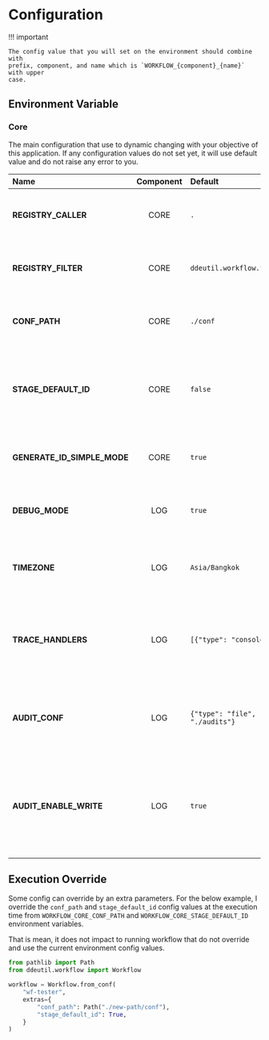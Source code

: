 # Configuration

!!! important

    The config value that you will set on the environment should combine with
    prefix, component, and name which is `WORKFLOW_{component}_{name}` with upper
    case.

## Environment Variable

### Core

The main configuration that use to dynamic changing with your objective of this
application. If any configuration values do not set yet, it will use default value
and do not raise any error to you.

| Name                        | Component | Default                                | Description                                                                            |
|:----------------------------|:---------:|:---------------------------------------|:---------------------------------------------------------------------------------------|
| **REGISTRY_CALLER**         |   CORE    | `.`                                    | List of importable string for the call stage.                                          |
| **REGISTRY_FILTER**         |   CORE    | `ddeutil.workflow.templates`           | List of importable string for the filter template.                                     |
| **CONF_PATH**               |   CORE    | `./conf`                               | The config path that keep all template `.yaml` files.                                  |
| **STAGE_DEFAULT_ID**        |   CORE    | `false`                                | A flag that enable default stage ID that use for catch an execution output.            |
| **GENERATE_ID_SIMPLE_MODE** |   CORE    | `true`                                 | A flog that enable generating ID with `md5` algorithm.                                 |
| **DEBUG_MODE**              |    LOG    | `true`                                 | A flag that enable logging with debug level mode.                                      |
| **TIMEZONE**                |    LOG    | `Asia/Bangkok`                         | A Timezone string value that will pass to `ZoneInfo` object.                           |
| **TRACE_HANDLERS**          |    LOG    | `[{"type": "console"}]`                | A Json string of list of trace handler config data that use to emit log message.       |
| **AUDIT_CONF**              |    LOG    | `{"type": "file", "path": "./audits"}` | A Json string of audit config data that use to write audit metrix.                     |
| **AUDIT_ENABLE_WRITE**      |    LOG    | `true`                                 | A flag that enable writing audit log after end execution in the workflow release step. |

## Execution Override

Some config can override by an extra parameters. For the below example, I override
the `conf_path` and `stage_default_id` config values at the execution time from
`WORKFLOW_CORE_CONF_PATH` and `WORKFLOW_CORE_STAGE_DEFAULT_ID` environment variables.

That is mean, it does not impact to running workflow that do not override and use
the current environment config values.

```python
from pathlib import Path
from ddeutil.workflow import Workflow

workflow = Workflow.from_conf(
    "wf-tester",
    extras={
        "conf_path": Path("./new-path/conf"),
        "stage_default_id": True,
    }
)
```
